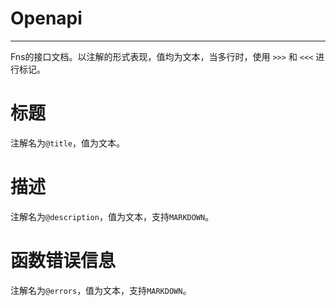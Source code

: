 # Openapi

---

Fns的接口文档。以注解的形式表现，值均为文本，当多行时，使用 `>>>` 和 `<<<` 进行标记。

# 标题
注解名为`@title`，值为文本。

# 描述
注解名为`@description`，值为文本，支持`MARKDOWN`。

# 函数错误信息
注解名为`@errors`，值为文本，支持`MARKDOWN`。

